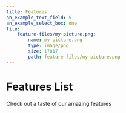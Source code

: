 ```yaml
---
title: Features
an_example_text_field: 5
an_example_select_box: one
file:
    feature-files/my-picture.png:
        name: my-picture.png
        type: image/png
        size: 17817
        path: feature-files/my-picture.png
---
```


# Features List

Check out a taste of our amazing features